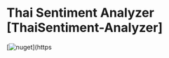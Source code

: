 # Thai Sentiment Analyzer [ThaiSentiment-Analyzer]

 [![nuget](https://img.shields.io/nuget/v/ThaiSenLoy.svg)](https